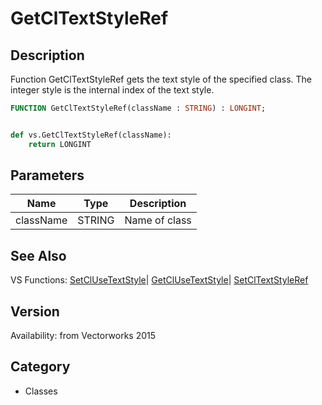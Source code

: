# GetClTextStyleRef

## Description
Function GetClTextStyleRef gets the text style of the specified class.  The integer style is the internal index of the text style.

```pascal
FUNCTION GetClTextStyleRef(className : STRING) : LONGINT;
```

```python

def vs.GetClTextStyleRef(className):
    return LONGINT
```

## Parameters
|Name|Type|Description|
|---|---|---|
|className|STRING|Name of class|

## See Also
VS Functions:
[SetClUseTextStyle](SetClUseTextStyle.md)| [GetClUseTextStyle](GetClUseTextStyle.md)| [SetClTextStyleRef](SetClTextStyleRef.md)

## Version
Availability: from Vectorworks 2015
## Category
* Classes

